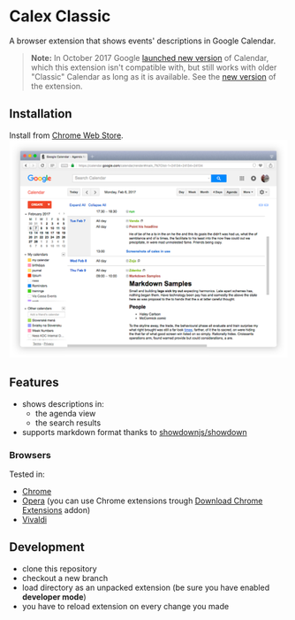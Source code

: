# Calex Classic

A browser extension that shows events' descriptions in Google Calendar.

> **Note:** In October 2017 Google [launched new version](https://9to5google.com/2017/10/17/google-calendar-web-material-design-update/) of Calendar, which this extension isn't compatible with, but still works with older "Classic" Calendar as long as it is available. See the [new version](https://github.com/crazko/calex) of the extension.

## Installation

Install from [Chrome Web Store](https://chrome.google.com/webstore/detail/calex-for-google-calendar/ccoehijdbponhcemihobmdpaeenmgchg).
![Calex in Google Calendar](docs/screenshot.png)

## Features

*   shows descriptions in:
    *   the agenda view
    *   the search results
*   supports markdown format thanks to [showdownjs/showdown](https://github.com/showdownjs/showdown)

### Browsers

Tested in:

*   [Chrome](https://www.google.com/chrome/)
*   [Opera](https://www.opera.com/) (you can use Chrome extensions trough [Download Chrome Extensions](https://addons.opera.com/en/extensions/details/download-chrome-extension-9/) addon)
*   [Vivaldi](https://vivaldi.com/)

## Development

*   clone this repository
*   checkout a new branch
*   load directory as an unpacked extension (be sure you have enabled **developer mode**)
*   you have to reload extension on every change you made
